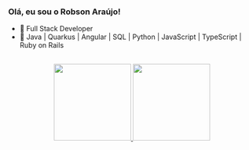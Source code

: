 ### Olá, eu sou o Robson Araújo!

- 🔭 Full Stack Developer
- 🌱 Java | Quarkus | Angular | SQL | Python | JavaScript | TypeScript | Ruby on Rails
##

<div align="center">
  <a href="https://github.com/araujorobson">
  <img height="157em" src="https://github-readme-stats.vercel.app/api?username=araujorobson&show_icons=true&theme=ocean_dark&include_all_commits=true&count_private=true"/>
  <img height="157em" src="https://github-readme-stats.vercel.app/api/top-langs/?username=araujorobson&layout=compact&langs_count=7&theme=ocean_dark"/>
</div>

